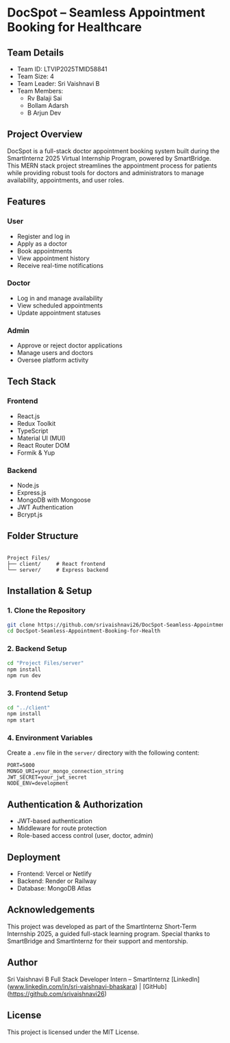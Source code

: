 # DocSpot – Seamless Appointment Booking for Healthcare

## Team Details

- Team ID: LTVIP2025TMID58841  
- Team Size: 4  
- Team Leader: Sri Vaishnavi B  
- Team Members:  
  - Rv Balaji Sai  
  - Bollam Adarsh  
  - B Arjun Dev  

## Project Overview

DocSpot is a full-stack doctor appointment booking system built during the SmartInternz 2025 Virtual Internship Program, powered by SmartBridge.  
This MERN stack project streamlines the appointment process for patients while providing robust tools for doctors and administrators to manage availability, appointments, and user roles.

## Features

### User
- Register and log in
- Apply as a doctor
- Book appointments
- View appointment history
- Receive real-time notifications

### Doctor
- Log in and manage availability
- View scheduled appointments
- Update appointment statuses

### Admin
- Approve or reject doctor applications
- Manage users and doctors
- Oversee platform activity

## Tech Stack

### Frontend
- React.js  
- Redux Toolkit  
- TypeScript  
- Material UI (MUI)  
- React Router DOM  
- Formik & Yup  

### Backend
- Node.js  
- Express.js  
- MongoDB with Mongoose  
- JWT Authentication  
- Bcrypt.js  

## Folder Structure

```

Project Files/
├── client/     # React frontend
└── server/     # Express backend

````

## Installation & Setup

### 1. Clone the Repository

```bash
git clone https://github.com/srivaishnavi26/DocSpot-Seamless-Appointment-Booking-for-Health.git
cd DocSpot-Seamless-Appointment-Booking-for-Health
````

### 2. Backend Setup

```bash
cd "Project Files/server"
npm install
npm run dev
```

### 3. Frontend Setup

```bash
cd "../client"
npm install
npm start
```

### 4. Environment Variables

Create a `.env` file in the `server/` directory with the following content:

```
PORT=5000
MONGO_URI=your_mongo_connection_string
JWT_SECRET=your_jwt_secret
NODE_ENV=development
```

## Authentication & Authorization

* JWT-based authentication
* Middleware for route protection
* Role-based access control (user, doctor, admin)

## Deployment

* Frontend: Vercel or Netlify
* Backend: Render or Railway
* Database: MongoDB Atlas

## Acknowledgements

This project was developed as part of the SmartInternz Short-Term Internship 2025, a guided full-stack learning program.
Special thanks to SmartBridge and SmartInternz for their support and mentorship.

## Author

Sri Vaishnavi B
Full Stack Developer Intern – SmartInternz
[LinkedIn] (www.linkedin.com/in/sri-vaishnavi-bhaskara) | [GitHub] (https://github.com/srivaishnavi26)

## License

This project is licensed under the MIT License.

